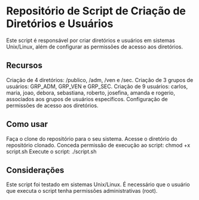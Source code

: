 # Repositório de Script de Criação de Diretórios e Usuários

Este script é responsável por criar diretórios e usuários em sistemas Unix/Linux, além de configurar as permissões de acesso aos diretórios.

## Recursos
Criação de 4 diretórios: /publico, /adm, /ven e /sec.
Criação de 3 grupos de usuários: GRP_ADM, GRP_VEN e GRP_SEC.
Criação de 9 usuários: carlos, maria, joao, debora, sebastiana, roberto, josefina, amanda e rogerio, associados aos grupos de usuários específicos.
Configuração de permissões de acesso aos diretórios.
## Como usar
Faça o clone do repositório para o seu sistema.
Acesse o diretório do repositório clonado.
Conceda permissão de execução ao script: chmod +x script.sh
Execute o script: ./script.sh
## Considerações
Este script foi testado em sistemas Unix/Linux.
É necessário que o usuário que executa o script tenha permissões administrativas (root).
